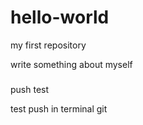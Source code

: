 # hello-world
my first repository

write something about myself

###

push test

test push in terminal git
